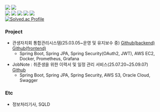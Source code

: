 <a href="mailto:hjkiln0@gmail.com"><img src="https://img.shields.io/badge/Gmail-D14836?style=for-the-badge&logo=gmail&logoColor=white"/></a>
<a href="https://linktr.ee/devHyojae"><img src="https://img.shields.io/badge/linktree-39E09B?style=for-the-badge&logo=linktree&logoColor=white"/></a>
<br/>
<img src="https://img.shields.io/badge/Java-ED8B00?style=for-the-badge&logo=openjdk&logoColor=white"/></a>
<img src="https://img.shields.io/badge/Spring%20Boot-6DB33F?style=for-the-badge&logo=springboot&logoColor=white"/></a>
<img src="https://img.shields.io/badge/Python-3776AB?style=for-the-badge&logo=python&logoColor=white"/></a>
<img src="https://img.shields.io/badge/MySQL-00000F?style=for-the-badge&logo=mysql&logoColor=white"/></a>
<img src="https://img.shields.io/badge/Ubuntu-E95420?style=for-the-badge&logo=ubuntu&logoColor=white"/></a>
<br/>
[![Solved.ac Profile](http://mazassumnida.wtf/api/v2/generate_badge?boj=hjkiln)](https://solved.ac/hjkiln/)

### Project
- 관생자치회 통합관리시스템(25.03.05~운영 및 유지보수 중) [Github(backend)](https://github.com/hyotatoFrappuccino/dormManagementSystem) [Github(frontend)](https://github.com/hyotatoFrappuccino/dormManagementSystem-front)
  - Spring Boot, Spring JPA, Spring Security(OAuth2, JWT), AWS EC2, Docker, Prometheus, Grafana
- JobNote : 취준생을 위한 이력서 및 일정 관리 서비스(25.07.20~25.09.07) [Github](https://github.com/Side-Project-JobNote/Backend)
  - Spring Boot, Spring JPA, Spring Security, AWS S3, Oracle Cloud, Swagger

### Etc
- 정보처리기사, SQLD
